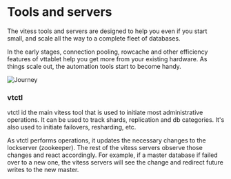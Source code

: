 # Tools and servers
The vitess tools and servers are designed to help you even
if you start small, and scale all the way to a complete fleet
of databases.

In the early stages, connection pooling, rowcache and other
efficiency features of vttablet help you get more from your
existing hardware.
As things scale out, the automation tools start to become handy.

![Journey](https://raw.github.com/youtube/vitess/master/doc/VitessJourney.png)

### vtctl
vtctl id the main vitess tool that is used to initiate most
administrative operations.
It can be used to track shards, replication and db categories.
It's also used to initiate failovers, resharding, etc.

As vtctl performs operations, it updates the necessary
changes to the lockserver (zookeeper).
The rest of the vitess servers observe those changes
and react accordingly.
For example, if a master database if failed over to a new
one, the vitess servers will see the change and redirect
future writes to the new master.
